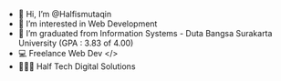 - 👋 Hi, I’m @Halfismutaqin
- 👀 I’m interested in Web Development
- 🌱 I’m graduated from Information Systems - Duta Bangsa Surakarta University (GPA : 3.83 of 4.00)
- 💻 Freelance Web Dev </>
- 👨🏽‍💻 Half Tech Digital Solutions

<!---
Halfismutaqin/Halfismutaqin is a ✨ special ✨ repository because its `README.md` (this file) appears on your GitHub profile.
You can click the Preview link to take a look at your changes.
--->
